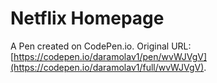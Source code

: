 # Netflix Homepage

A Pen created on CodePen.io. Original URL: [https://codepen.io/daramolav1/pen/wvWJVgV](https://codepen.io/daramolav1/full/wvWJVgV).


